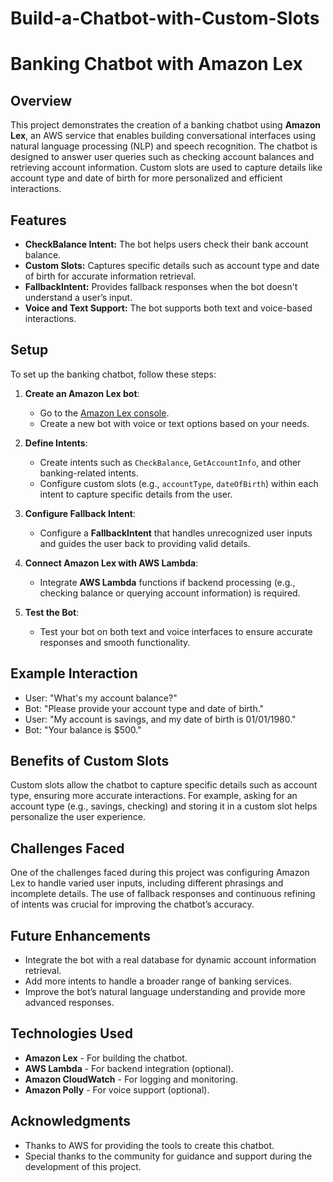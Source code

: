 # Build-a-Chatbot-with-Custom-Slots

# Banking Chatbot with Amazon Lex

## Overview

This project demonstrates the creation of a banking chatbot using **Amazon Lex**, an AWS service that enables building conversational interfaces using natural language processing (NLP) and speech recognition. The chatbot is designed to answer user queries such as checking account balances and retrieving account information. Custom slots are used to capture details like account type and date of birth for more personalized and efficient interactions.

## Features

- **CheckBalance Intent:** The bot helps users check their bank account balance.
- **Custom Slots:** Captures specific details such as account type and date of birth for accurate information retrieval.
- **FallbackIntent:** Provides fallback responses when the bot doesn't understand a user’s input.
- **Voice and Text Support:** The bot supports both text and voice-based interactions.

## Setup

To set up the banking chatbot, follow these steps:

1. **Create an Amazon Lex bot**:
   - Go to the [Amazon Lex console](https://console.aws.amazon.com/lex/).
   - Create a new bot with voice or text options based on your needs.

2. **Define Intents**:
   - Create intents such as `CheckBalance`, `GetAccountInfo`, and other banking-related intents.
   - Configure custom slots (e.g., `accountType`, `dateOfBirth`) within each intent to capture specific details from the user.

3. **Configure Fallback Intent**:
   - Configure a **FallbackIntent** that handles unrecognized user inputs and guides the user back to providing valid details.

4. **Connect Amazon Lex with AWS Lambda**:
   - Integrate **AWS Lambda** functions if backend processing (e.g., checking balance or querying account information) is required.

5. **Test the Bot**:
   - Test your bot on both text and voice interfaces to ensure accurate responses and smooth functionality.

## Example Interaction

- User: "What's my account balance?"
- Bot: "Please provide your account type and date of birth."
- User: "My account is savings, and my date of birth is 01/01/1980."
- Bot: "Your balance is $500."

## Benefits of Custom Slots

Custom slots allow the chatbot to capture specific details such as account type, ensuring more accurate interactions. For example, asking for an account type (e.g., savings, checking) and storing it in a custom slot helps personalize the user experience.

## Challenges Faced

One of the challenges faced during this project was configuring Amazon Lex to handle varied user inputs, including different phrasings and incomplete details. The use of fallback responses and continuous refining of intents was crucial for improving the chatbot’s accuracy.

## Future Enhancements

- Integrate the bot with a real database for dynamic account information retrieval.
- Add more intents to handle a broader range of banking services.
- Improve the bot’s natural language understanding and provide more advanced responses.

## Technologies Used

- **Amazon Lex** - For building the chatbot.
- **AWS Lambda** - For backend integration (optional).
- **Amazon CloudWatch** - For logging and monitoring.
- **Amazon Polly** - For voice support (optional).

## Acknowledgments

- Thanks to AWS for providing the tools to create this chatbot.
- Special thanks to the community for guidance and support during the development of this project.
